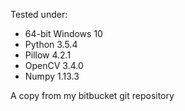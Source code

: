 Tested under:

- 64-bit Windows 10
- Python 3.5.4
- Pillow 4.2.1
- OpenCV 3.4.0
- Numpy 1.13.3

A copy from my bitbucket git repository

